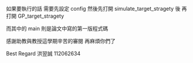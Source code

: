 如果要執行的話
需要先設定 config
然後先打開 simulate_target_stragety 後 再打開 GP_target_stragety

而其中的 main 則是論文中寫的第一版程式碼

感謝助教與教授這學期辛苦的審閱
再麻煩你們了

Best Regard 
洪翌誠
112062634